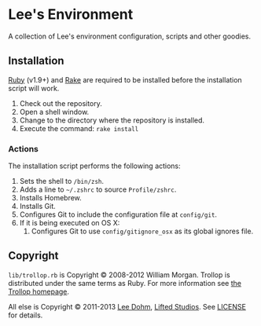 
# Lee's Environment

A collection of Lee's environment configuration, scripts and other goodies.

## Installation

[Ruby][ruby] (v1.9+) and [Rake][rake] are required to be installed before the installation script will work.

1. Check out the repository.
1. Open a shell window.
1. Change to the directory where the repository is installed.
1. Execute the command: `rake install`

### Actions

The installation script performs the following actions:

1. Sets the shell to `/bin/zsh`.
1. Adds a line to `~/.zshrc` to source `Profile/zshrc`.
1. Installs Homebrew.
1. Installs Git.
1. Configures Git to include the configuration file at `config/git`.
1. If it is being executed on OS X:
    1. Configures Git to use `config/gitignore_osx` as its global ignores file.

## Copyright

`lib/trollop.rb` is Copyright &copy; 2008-2012 William Morgan. Trollop is distributed under the same terms as Ruby. For more information see [the Trollop homepage][trollop].

All else is Copyright &copy; 2011-2013 [Lee Dohm][lee], [Lifted Studios][lifted].  See [LICENSE](LICENSE.md) for details.

[lee]: https://github.com/lee-dohm
[lifted]: https://github.com/lifted-studios
[rake]: http://www.rubygems.org/gems/rake
[ruby]: http://www.ruby-lang.org
[trollop]: http://trollop.rubyforge.org/
